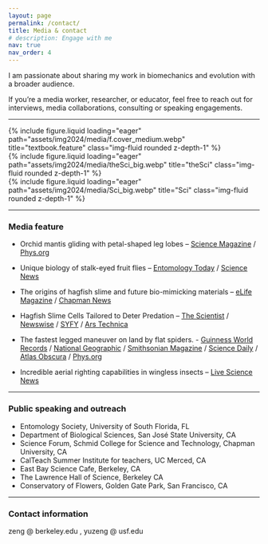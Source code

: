 ```yaml
---
layout: page
permalink: /contact/
title: Media & contact
# description: Engage with me
nav: true
nav_order: 4
---
```


I am passionate about sharing my work in biomechanics and evolution with a broader audience.  

If you’re a media worker, researcher, or educator, feel free to reach out for interviews, media collaborations, consulting or speaking engagements.


----
<div class="row">
    <div class="col-sm mt-3 mt-md-0">
        {% include figure.liquid loading="eager" path="assets/img2024/media/f.cover_medium.webp" title="textbook.feature" class="img-fluid rounded z-depth-1" %}
    </div>
    <div class="col-sm mt-3 mt-md-0">
        {% include figure.liquid loading="eager" path="assets/img2024/media/theSci_big.webp" title="theSci" class="img-fluid rounded z-depth-1" %}
    </div>
    <div class="col-sm mt-3 mt-md-0">
        {% include figure.liquid loading="eager" path="assets/img2024/media/Sci_big.webp" title="Sci" class="img-fluid rounded z-depth-1" %}
    </div>
</div>


---

### Media feature 

- Orchid mantis gliding with petal-shaped leg lobes – [Science Magazine](https://www.science.org/content/article/winged-legs-orchid-mantis-sets-gliding-record)
/ [Phys.org](https://phys.org/news/2023-11-orchid-mantises-petal-shaped-femoral-lobes.html)

- Unique biology of stalk-eyed fruit flies – [Entomology Today](https://entomologytoday.org/2022/08/12/new-insight-eye-popping-biology-pelmatops-stalk-eyed-fruit-flies/)
/ [Science News](https://www.sciencenews.org/article/fruit-flies-eyes-head-eyestalks)

- The origins of hagfish slime and future bio-mimicking materials – [eLife Magazine](https://elifesciences.org/digests/81405/how-hagfish-slime-evolved)
/ [Chapman News](https://news.chapman.edu/2023/04/24/new-study-reveals-the-origins-of-the-hagfishs-defensive-slime-and-could-inspire-future-materials-mimicking-its-underwater-strength/)

- Hagfish Slime Cells Tailored to Deter Predation – [The Scientist](https://www.the-scientist.com/news-opinion/hagfish-slime-cells-differ-to-deter-predation-69240)
/ [Newswise](https://www.newswise.com/articles/hagfishes-break-the-cell-size-limit-to-make-large-slime-threads)
/ [SYFY](https://www.syfy.com/syfywire/ghastly-hagfishes-ooze-the-strongest-slime-ever)
/ [Ars Technica](https://arstechnica.com/science/2021/10/unlocking-more-secrets-of-hagfish-slime/)


- The fastest legged maneuver on land by flat spiders. - [Guinness World Records](https://www.guinnessworldrecords.com/world-records/517471-fastest-omnidirectional-strike)
/ [National Geographic](https://news.nationalgeographic.com/2018/02/spinning-selenopidae-spider-hunts-prey-spd/)
/ [Smithsonian Magazine](https://www.smithsonianmag.com/smart-news/meet-spider-fastest-leg-driven-turn-planet-180968158/)
/ [Science Daily](https://www.sciencedaily.com/releases/2018/02/180212084445.htm)
/ [Atlas Obscura](https://www.atlasobscura.com/articles/found-fastest-spinning-spider-flattie)
/ [Phys.org](https://phys.org/news/2018-02-fastest-earth-animals-legs-scientists.html)


- Incredible aerial righting capabilities in wingless insects – [Live Science News](https://www.livescience.com/57247-ways-animal-flight-inspires-drone-designs.html)




----
### Public speaking and outreach
- Entomology Society, University of South Florida, FL 
- Department of Biological Sciences, San José State University, CA 
- Science Forum, Schmid College for Science and Technology, Chapman University, CA 
- CalTeach Summer Institute for teachers, UC Merced, CA 
- East Bay Science Cafe, Berkeley, CA
- The Lawrence Hall of Science, Berkeley CA
- Conservatory of Flowers, Golden Gate Park, San Francisco, CA


----
### Contact information
zeng @ berkeley.edu ,
yuzeng @ usf.edu   
